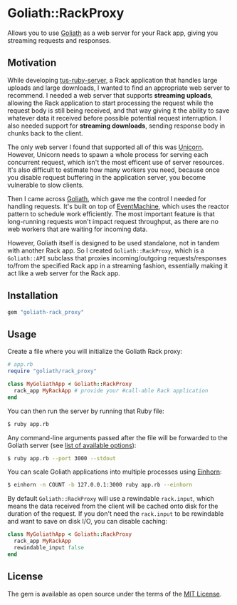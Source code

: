 # Goliath::RackProxy

Allows you to use [Goliath] as a web server for your Rack app, giving you streaming requests and responses.

## Motivation

While developing [tus-ruby-server], a Rack application that handles large
uploads and large downloads, I wanted to find an appropriate web server to
recommend. I needed a web server that supports **streaming uploads**, allowing
the Rack application to start processing the request while the request body is
still being received, and that way giving it the ability to save whatever data
it received before possible potential request interruption. I also needed
support for **streaming downloads**, sending response body in chunks back to
the client.

The only web server I found that supported all of this was [Unicorn]. However,
Unicorn needs to spawn a whole process for serving each concurrent request,
which isn't the most efficent use of server resources. It's also difficult to
estimate how many workers you need, because once you disable request buffering
in the application server, you become vulnerable to slow clients.

Then I came across [Goliath], which gave me the control I needed for handling
requests. It's built on top of [EventMachine], which uses the reactor pattern
to schedule work efficiently. The most important feature is that long-running
requests won't impact request throughput, as there are no web workers that are
waiting for incoming data.

However, Goliath itself is designed to be used standalone, not in tandem with
another Rack app. So I created `Goliath::RackProxy`, which is a `Goliath::API`
subclass that proxies incoming/outgoing requests/responses to/from the
specified Rack app in a streaming fashion, essentially making it act like a web
server for the Rack app.

## Installation

```rb
gem "goliath-rack_proxy"
```

## Usage

Create a file where you will initialize the Goliath Rack proxy:

```rb
# app.rb
require "goliath/rack_proxy"

class MyGoliathApp < Goliath::RackProxy
  rack_app MyRackApp # provide your #call-able Rack application
end
```

You can then run the server by running that Ruby file:

```sh
$ ruby app.rb
```

Any command-line arguments passed after the file will be forwarded to the
Goliath server (see [list of available options][goliath server options]):

```sh
$ ruby app.rb --port 3000 --stdout
```

You can scale Goliath applications into multiple processes using [Einhorn]:

```sh
$ einhorn -n COUNT -b 127.0.0.1:3000 ruby app.rb --einhorn
```

By default `Goliath::RackProxy` will use a rewindable `rack.input`, which means
the data received from the client will be cached onto disk for the duration of
the request. If you don't need the `rack.input` to be rewindable and want to
save on disk I/O, you can disable caching:

```rb
class MyGoliathApp < Goliath::RackProxy
  rack_app MyRackApp
  rewindable_input false
end
```

## License

The gem is available as open source under the terms of the [MIT License](http://opensource.org/licenses/MIT).

[Goliath]: https://github.com/postrank-labs/goliath
[EventMachine]: https://github.com/eventmachine/eventmachine
[tus-ruby-server]: https://github.com/janko-m/tus-ruby-server
[Unicorn]: https://github.com/defunkt/unicorn
[goliath server options]: https://github.com/postrank-labs/goliath/wiki/Server
[Einhorn]: https://github.com/stripe/einhorn
